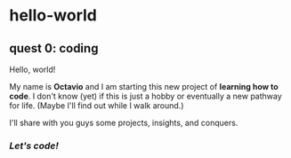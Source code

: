 # hello-world
## quest 0: coding
Hello, world!

My name is **Octavio** and I am starting this new project of **learning how to code**.
I don't know (yet) if this is just a hobby or eventually a new pathway for life.
(Maybe I'll find out while I walk around.)

I'll share with you guys some projects, insights, and conquers.

### *Let's code!*
